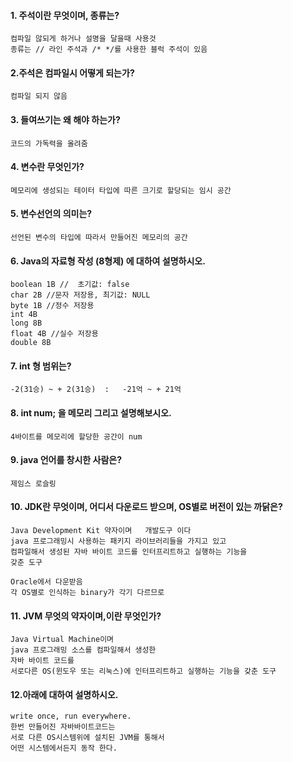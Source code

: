 #### 1. 주석이란 무엇이며, 종류는?
	컴파일 않되게 하거나 설명을 달을때 사용것
	종류는 // 라인 주석과 /* */를 사용한 블럭 주석이 있음
	
#### 2.주석은 컴파일시 어떻게 되는가?
	컴파일 되지 않음
	
#### 3. 들여쓰기는 왜 해야 하는가?
	코드의 가독력을 올려줌
	
#### 4. 변수란 무엇인가?
	메모리에 생성되는 테이터 타입에 따른 크기로 할당되는 임시 공간
	
#### 5. 변수선언의 의미는?
	선언된 변수의 타입에 따라서 만들어진 메모리의 공간
	
#### 6. Java의 자료형 작성 (8형제) 에 대하여 설명하시오.
	boolean 1B //  초기값: false
	char 2B	//문자 저장용, 최기값: NULL
	byte 1B	//정수 저장용
	int 4B
	long 8B
	float 4B //실수 저장용
	double 8B
	
#### 7. int 형 범위는?
	-2(31승) ~ + 2(31승)  :   -21억 ~ + 21억
	
#### 8. int num; 을 메모리 그리고 설명해보시오.
	4바이트를 메모리에 할당한 공간이 num 

#### 9. java 언어를 창시한 사람은?
	제임스 로슬링
#### 10. JDK란 무엇이며, 어디서 다운로드 받으며, OS별로 버전이 있는 까닭은?
	Java Development Kit 약자이며	개발도구 이다
	java 프로그래밍시 사용하는 패키지 라이브러리들을 가지고 있고
	컴파일해서 생성된 자바 바이트 코드를 인터프리트하고 실행하는 기능을 
	갖춘 도구

	Oracle에서 다운받음
	각 OS별로 인식하는 binary가 각기 다르므로
	
#### 11. JVM 무엇의 약자이며,이란 무엇인가?
	Java Virtual Machine이며
	java 프로그래밍 소스를 컴파일해서 생성한 
	자바 바이트 코드를 
	서로다른 OS(윈도우 또는 리눅스)에 인터프리트하고 실행하는 기능을 갖춘 도구
	
#### 12.아래에 대하여 설명하시오.
	write once, run everywhere.
	한번 만들어진 자바바이트코드는 
	서로 다른 OS시스템위에 설치된 JVM를 통해서
	어떤 시스템에서든지 동작 한다.
	

